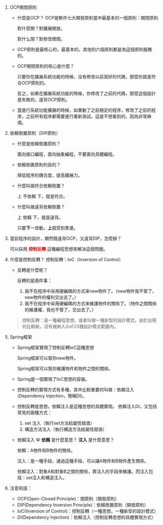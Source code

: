 1. OCP開閉原則
    * 什麼是OCP？
        OCP是軟件七大開發原則當中最基本的一個原則：開閉原則
   
        對什麼開？對擴展開放。
   
        對什么閉？對修改關閉。
    * OCP原則是最核心的，最基本的，其他的六個原則都是為這個原則服務的。
    * OCP開閉原則的核心是什麼？
   
        只要你在擴展系統功能的時候，没有修改以前寫好的代碼，那麼你就是符合OCP原則的。
   
        反之，如果在擴展系統功能的時候，你修改了之前的代碼，那麼这個設計是失敗的，違背OCP原則。
    * 當進行系統功能擴展的時候，如果動了之前穩定的程序，修改了之前的程序，之前所有程序都需要進行重新測試。這是不想看到的，因為非常麻煩。

2. 依賴倒置原則（DIP原則）
    * 什麼是依賴倒置原則？
   
      面向接口編程，面向抽象編程，不要面向具體編程。
    * 依賴倒置原則的目的？
   
      降低程序的耦合度，提高擴展力。
    * 什麼叫做符合依賴倒置？
   
      上 不依賴 下，就是符合。
    * 什麼叫做違背依賴倒置？
   
      上 依賴 下，就是違背。
   
      只要**下**一改動，**上**就受到牽連。

3. 當前程序的設計，顯然既違背OCP，又違背DIP，怎麼辦？ 

   可以採用 <font color="red">**控制反轉**</font> 這種編程思想來解決這個問題。

4. 什麼是控制反轉？
    控制反轉：IoC（Inversion of Control）
   * 反轉是什麼呢？
   
        反轉的是兩件事：
        1. 我不在程序中采用硬編碼的方式来new物件了。（new物件我不管了，new物件的權利交出去了。）
        2. 我不在程序中采用硬編碼的方式来維護物件的關係了。（物件之間關係的維護權，我也不管了，交出去了。）

   > 控制反轉：是一種編程思想。或者叫做一種新型的設計模式。由於出現的比較新，沒有被納入GoF23種設計模式範圍內。

5. Spring框架
    * Spring框架實現了控制反轉IoC這種思想
   
      Spring框架可以幫你new物件。

      Spring框架可以幫你維護物件和物件之間的關係。
    * Spring是一個實現了IoC思想的容器。
    * 控制反轉的實現方式有多種，其中比較重要的叫做：依賴注入(Dependency Injection，簡稱DI)。
    * 控制反轉是思想。依賴注入是這種思想的具體實現。
      依賴注入DI，又包括常見的兩種方式：
      1. set 注入（執行set方法給屬性賦值）
      2. 構造方法注入（執行構造方法給屬性賦值）
    * 依賴注入 中 **依賴** 是什麼意思？ **注入** 是什麼意思？

      依賴：A物件和B物件的關係。

      注入：是一種手段，通過這種手段，可以讓A物件和B物件產生關係。

      依賴注入：對象A和對象B之間的關係，靠注入的手段來維護。而注入包括：set注入和構造注入。
6. 注意術語：
    * OCP(Open-Closed Principle)：閉原則（開發原則）
    * DIP(Dependency Inversion Principle)：依賴倒置原則（開發原則）
    * IoC(Inversion of Control)：控制反轉（一種思想，一種新型的設計模式）
    * DI(Dependency Injection)：依賴注入（控制反轉思想的具體實現方式）


   

